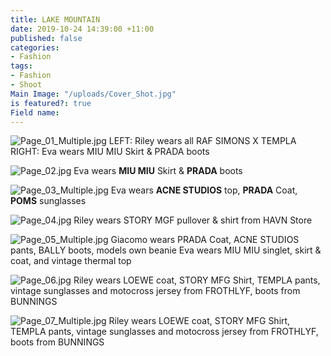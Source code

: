 ```yaml
---
title: LAKE MOUNTAIN
date: 2019-10-24 14:39:00 +11:00
published: false
categories:
- Fashion
tags:
- Fashion
- Shoot
Main Image: "/uploads/Cover_Shot.jpg"
is featured?: true
Field name: 
---
```


![Page_01_Multiple.jpg](/uploads/Page_01_Multiple.jpg)
LEFT: Riley wears all RAF SIMONS X TEMPLA   RIGHT: Eva wears MIU MIU Skirt & PRADA boots 

![Page_02.jpg](/uploads/Page_02.jpg)
Eva wears **MIU MIU** Skirt & **PRADA** boots 

![Page_03_Multiple.jpg](/uploads/Page_03_Multiple.jpg)
Eva wears **ACNE STUDIOS** top, **PRADA** Coat, **POMS** sunglasses

![Page_04.jpg](/uploads/Page_04.jpg)
Riley wears STORY MGF pullover & shirt from HAVN Store 

![Page_05_Multiple.jpg](/uploads/Page_05_Multiple.jpg)
Giacomo wears PRADA Coat, ACNE STUDIOS pants, BALLY boots, models own beanie
Eva wears MIU MIU singlet, skirt & coat, and vintage thermal top 

![Page_06.jpg](/uploads/Page_06.jpg)
Riley wears LOEWE coat, STORY MFG Shirt, TEMPLA pants, vintage sunglasses and motocross jersey from FROTHLYF, boots from BUNNINGS

![Page_07_Multiple.jpg](/uploads/Page_07_Multiple.jpg)
Riley wears LOEWE coat, STORY MFG Shirt, TEMPLA pants, vintage sunglasses and motocross jersey from FROTHLYF, boots from BUNNINGS
